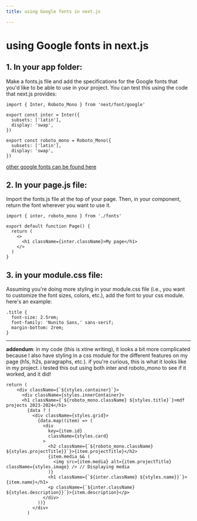 ```yaml
---
title: using Google fonts in next.js

---
```


# using Google fonts in next.js

## 1. In your app folder:
Make a fonts.js file and add the specifications for the Google fonts that you'd like to be able to use in your project. You can test this using the code that next.js provides:


```
import { Inter, Roboto_Mono } from 'next/font/google'
 
export const inter = Inter({
  subsets: ['latin'],
  display: 'swap',
})
 
export const roboto_mono = Roboto_Mono({
  subsets: ['latin'],
  display: 'swap',
})
```

[other google fonts can be found here](https://fonts.google.com/)

## 2. In your page.js file:
Import the fonts.js file at the top of your page. Then, in your component, return the font wherever you want to use it. 

```
import { inter, roboto_mono } from './fonts'
 
export default function Page() {
  return (
    <>
      <h1 className={inter.className}>My page</h1>
    </>
  )
}
```

## 3. in your module.css file:
Assuming you're doing more styling in your module.css file (i.e., you want to customize the font sizes, colors, etc.), add the font to your css module. here's an example:

```
.title {
  font-size: 2.5rem;
  font-family: 'Nunito Sans,' sans-serif;
  margin-bottom: 2rem;
}
```
---
**addendum**: in my code (this is xtine writing), it looks a bit more complicated because I also have styling in a css module for the different features on my page (h1s, h2s, paragraphs, etc.). if you're curious, this is what it looks like in my project. i tested this out using both inter and roboto_mono to see if it worked, and it did! 

```
return (
    <div className={`${styles.container}`}>
      <div className={styles.innerContainer}>
      <h1 className={`${roboto_mono.className} ${styles.title}`}>mdf projects 2023-2024</h1>
        {data ? (
          <div className={styles.grid}>
            {data.map((item) => (
              <div 
                key={item.id} 
                className={styles.card}
              >
                <h2 className={`${roboto_mono.className} ${styles.projectTitle}}`}>{item.projectTitle}</h2>
                {item.media && (
                  <img src={item.media} alt={item.projectTitle} className={styles.image} /> // Displaying media
                )}
                <h1 className={`${inter.className} ${styles.name}}`}>{item.name}</h1>
                <p className={`${inter.className} ${styles.description}}`}>{item.description}</p>
              </div>
            ))}
          </div>
        )
```
